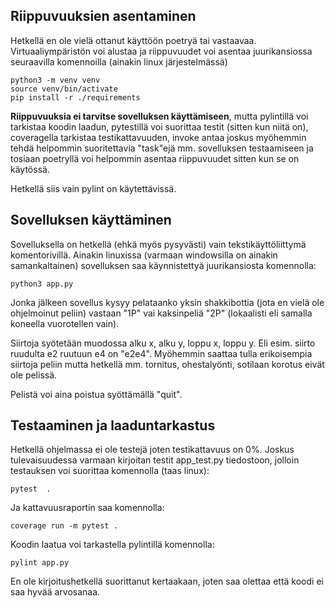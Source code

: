 ## Riippuvuuksien asentaminen
Hetkellä en ole vielä ottanut käyttöön poetryä tai vastaavaa. Virtuaaliympäristön voi alustaa ja riippuvuudet voi asentaa juurikansiossa seuraavilla komennoilla (ainakin linux järjestelmässä)

	python3 -m venv venv
	source venv/bin/activate
	pip install -r ./requirements

**Riippuvuuksia ei tarvitse sovelluksen käyttämiseen**, mutta pylintillä voi tarkistaa koodin laadun, pytestillä voi suorittaa testit (sitten kun niitä on), coveragella tarkistaa testikattavuuden, invoke antaa joskus myöhemmin tehdä helpommin suoritettavia "task"ejä mm. sovelluksen testaamiseen ja tosiaan poetryllä voi helpommin asentaa riippuvuudet sitten kun se on käytössä.

Hetkellä siis vain pylint on käytettävissä.

## Sovelluksen käyttäminen
Sovelluksella on hetkellä (ehkä myös pysyvästi) vain tekstikäyttöliittymä komentorivillä. Ainakin linuxissa (varmaan windowsilla on ainakin samankaltainen) sovelluksen saa käynnistettyä juurikansiosta komennolla:

	python3 app.py

Jonka jälkeen sovellus kysyy pelataanko yksin shakkibottia (jota en vielä ole ohjelmoinut peliin) vastaan "1P" vai kaksinpeliä "2P" (lokaalisti eli samalla koneella vuorotellen vain).

Siirtoja syötetään muodossa alku x, alku y, loppu x, loppu y. Eli esim. siirto ruudulta e2 ruutuun e4 on "e2e4". Myöhemmin saattaa tulla erikoisempia siirtoja peliin mutta hetkellä mm. tornitus, ohestalyönti, sotilaan korotus eivät ole pelissä.

Pelistä voi aina poistua syöttämällä "quit".

## Testaaminen ja laaduntarkastus
Hetkellä ohjelmassa ei ole testejä joten testikattavuus on 0%. Joskus tulevaisuudessa varmaan kirjoitan testit app_test.py tiedostoon, jolloin testauksen voi suorittaa komennolla (taas linux):

	pytest	.

Ja kattavuusraportin saa komennolla:

	coverage run -m pytest .

Koodin laatua voi tarkastella pylintillä komennolla:

	pylint app.py

En ole kirjoitushetkellä suorittanut kertaakaan, joten saa olettaa että koodi ei saa hyvää arvosanaa.


